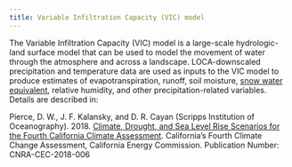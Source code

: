 ```yaml
---
title: Variable Infiltration Capacity (VIC) model
---
```


The Variable Infiltration Capacity (VIC) model is a large-scale hydrologic-land surface model that can be used to model the movement of water through the atmosphere and across a landscape. LOCA-downscaled precipitation and temperature data are used as inputs to the VIC model to produce estimates of evapotranspiration, runoff, soil moisture, [snow water equivalent](/help/glossary/), relative humidity, and other precipitation-related variables. Details are described in:

<p class="reference">
Pierce, D. W., J. F. Kalansky, and D. R. Cayan (Scripps Institution of Oceanography). 2018. <a href="https://www.energy.ca.gov/sites/default/files/2019-11/Projections_CCCA4-CEC-2018-006_ADA.pdf" target="_blank">Climate, Drought, and Sea Level Rise Scenarios for the Fourth California Climate Assessment</a>. California’s Fourth Climate Change Assessment, California Energy Commission. Publication Number: CNRA-CEC-2018-006 
</p>
